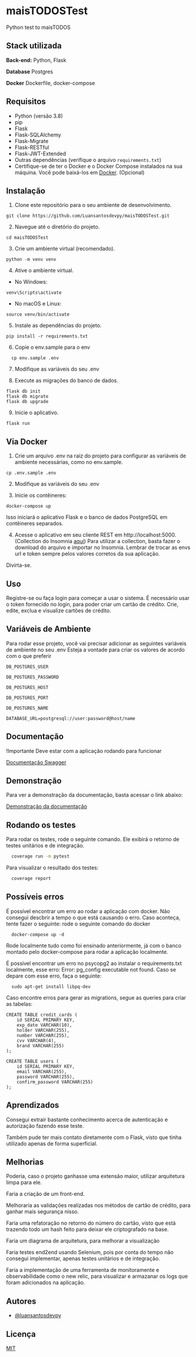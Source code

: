 # maisTODOSTest
Python test to maisTODOS


## Stack utilizada

**Back-end:** Python, Flask

**Database** Postgres

**Docker** Dockerfile, docker-compose

## Requisitos

- Python (versão 3.8)
- pip
- Flask
- Flask-SQLAlchemy
- Flask-Migrate
- Flask-RESTful
- Flask-JWT-Extended
- Outras dependências (verifique o arquivo `requirements.txt`)
- Certifique-se de ter o Docker e o Docker Compose instalados na sua máquina. Você pode baixá-los em [Docker](https://www.docker.com/get-started). (Opcional)

## Instalação

1. Clone este repositório para o seu ambiente de desenvolvimento.

```shell
git clone https://github.com/Luansantosdevpy/maisTODOSTest.git
```

2. Navegue até o diretório do projeto.
```shell
cd maisTODOSTest
```

3. Crie um ambiente virtual (recomendado).
```shell
python -m venv venv
```

4. Ative o ambiente virtual.

  - No Windows:
```shell
venv\Scripts\activate
```


  - No macOS e Linux:
```shell
source venv/bin/activate
```

5. Instale as dependências do projeto.
```shell
pip install -r requirements.txt
```

6. Copie o env.sample para o env
```shell
  cp env.sample .env
```

7. Modifique as variáveis do seu .env

8. Execute as migrações do banco de dados.
```shell
flask db init
flask db migrate
flask db upgrade
```

9. Inicie o aplicativo.
```shell
flask run
```

## Via Docker

1. Crie um arquivo .env na raiz do projeto para configurar as variáveis de ambiente necessárias, como no env.sample.
```shell
cp .env.sample .env
```

2. Modifique as variáveis do seu .env

3. Inicie os contêineres:
```shell
docker-compose up
```
Isso iniciará o aplicativo Flask e o banco de dados PostgreSQL em contêineres separados.

4. Acesse o aplicativo em seu cliente REST em http://localhost:5000. (Collection do Insomnia [aqui](/collection/todos.json))
Para utilizar a collection, basta fazer o download do arquivo e importar no Insomnia. Lembrar de trocar as envs url e token sempre pelos valores corretos da sua aplicação.

Divirta-se.

## Uso
Registre-se ou faça login para começar a usar o sistema.
É necessário usar o token fornecido no login, para poder criar um cartão de crédito.
Crie, edite, exclua e visualize cartões de crédito.



## Variáveis de Ambiente

Para rodar esse projeto, você vai precisar adicionar as seguintes variáveis de ambiente no seu .env
Esteja a vontade para criar os valores de acordo com o que preferir

`DB_POSTGRES_USER`

`DB_POSTGRES_PASSWORD`

`DB_POSTGRES_HOST`

`DB_POSTGRES_PORT`

`DB_POSTGRES_NAME`

`DATABASE_URL=postgresql://user:password@host/name`
## Documentação
!Importante Deve estar com a aplicação rodando para funcionar

[Documentação Swagger](http://localhost:5000/api/docs)


## Demonstração
Para ver a demonstração da documentação, basta acessar o link abaixo:

[Demonstração da documentação](https://www.youtube.com/watch?v=4U_yC0YXfks)


## Rodando os testes

Para rodar os testes, rode o seguinte comando. Ele exibirá o retorno de testes unitários e de integração.

```bash
  coverage run -m pytest
```
Para visualizar o resultado dos testes:

```bash
  coverage report
```

## Possíveis erros
É possível encontrar um erro ao rodar a aplicação com docker. Não consegui descbrir a tempo o que está causando o erro. Caso aconteça, tente fazer o seguinte:
rode o seguinte comando do docker
```shell
  docker-compose up -d
```
Rode localmente tudo como foi ensinado anteriormente, já com o banco montado pelo docker-compose para rodar a aplicação localmente.

É possível encontrar um erro no psycopg2 ao instalar o requirements.txt localmente, esse erro: Error: pg_config executable not found.
Caso se depare com esse erro, faça o seguinte:
```shell
  sudo apt-get install libpq-dev
```

Caso encontre erros para gerar as migrations, segue as queries para criar as tabelas:
```shell
CREATE TABLE credit_cards (
    id SERIAL PRIMARY KEY,
    exp_date VARCHAR(10),
    holder VARCHAR(255),
    number VARCHAR(255),
    cvv VARCHAR(4),
    brand VARCHAR(255)
);

CREATE TABLE users (
    id SERIAL PRIMARY KEY,
    email VARCHAR(255),
    password VARCHAR(255),
    confirm_password VARCHAR(255)
);
```


## Aprendizados

Consegui extrair bastante conhecimento acerca de autenticação e autorização fazendo esse teste.

Também pude ter mais contato diretamente com o Flask, visto que tinha utilizado apenas de forma superficial.


## Melhorias

Poderia, caso o projeto ganhasse uma extensão maior, utilizar arquitetura limpa para ele.

Faria a criação de um front-end.

Melhoraria as validações realizadas nos métodos de cartão de crédito, para ganhar mais segurança nisso.

Faria uma refatoração no retorno do número do cartão, visto que está trazendo todo um hash feito para deixar ele criptografado na base.

Faria um diagrama de arquitetura, para melhorar a visualização

Faria testes end2end usando Selenium, pois por conta do tempo não consegui implementar, apenas testes unitários e de integração.

Faria a implementação de uma ferramenta de monitoramente e observabilidade como o new relic, para visualizar e armazanar os logs que foram adicionados na aplicação.


## Autores

- [@luansantosdevpy](https://www.github.com/luansantosdevpy)


## Licença

[MIT](https://choosealicense.com/licenses/mit/)

